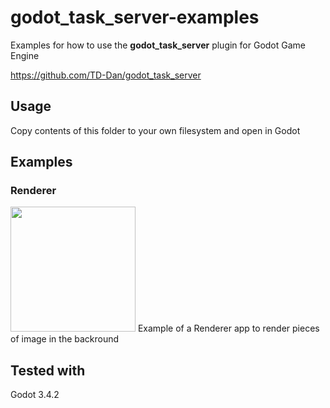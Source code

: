 # godot_task_server-examples

Examples for how to use the **godot_task_server** plugin for Godot Game Engine

https://github.com/TD-Dan/godot_task_server

## Usage
Copy contents of this folder to your own filesystem and open in Godot


## Examples

### Renderer
<img src="https://github.com/kupoli/godot_task_server-examples/blob/main/examples/Renderer/screenshot.jpg" width="200">
Example of a Renderer app to render pieces of image in the backround

## Tested with
Godot 3.4.2
